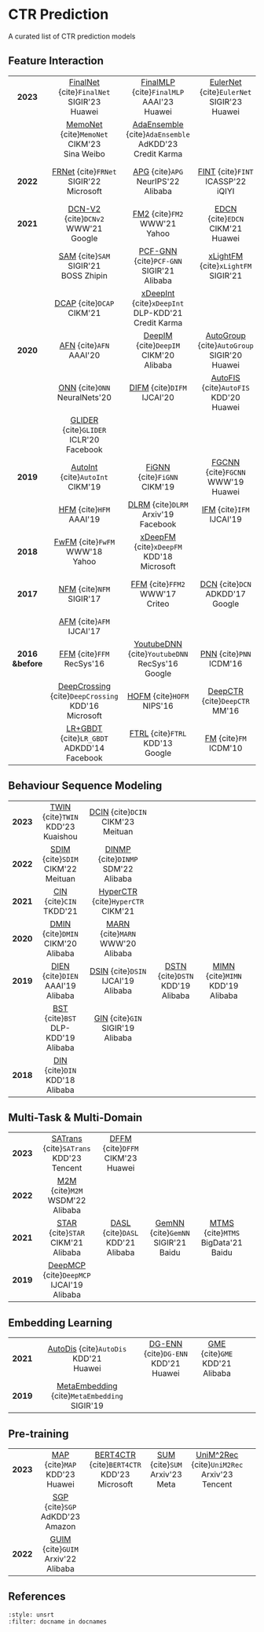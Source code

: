 # CTR Prediction

A curated list of CTR prediction models


## Feature Interaction

|   |   |   |    |    | 
| :---------:|:------:|:------:|:------:|:------:|
|  **2023**  |  [FinalNet](https://dl.acm.org/doi/10.1145/3539618.3591988) {cite}`FinalNet`<br>SIGIR'23<br>Huawei   | [FinalMLP](https://arxiv.org/abs/2304.00902) {cite}`FinalMLP`<br>AAAI'23<br>Huawei    | [EulerNet](https://arxiv.org/abs/2304.10711) {cite}`EulerNet`<br>SIGIR'23<br>Huawei |  [GDCN](https://arxiv.org/abs/2311.04635) {cite}`GDCN`<br>CIKM'23<br>Microsoft  |  
|  | [MemoNet](https://arxiv.org/abs/2211.01334) {cite}`MemoNet`<br>CIKM'23<br>Sina Weibo | [AdaEnsemble](https://arxiv.org/abs/2301.08353) {cite}`AdaEnsemble`<br>AdKDD'23<br>Credit Karma |
|  **2022**  |    [FRNet](https://arxiv.org/abs/2204.08758) {cite}`FRNet`<br>SIGIR'22<br>Microsoft |   [APG](https://arxiv.org/abs/2203.16218) {cite}`APG`<br>NeurIPS'22<br>Alibaba   | [FINT](https://arxiv.org/abs/2107.01999) {cite}`FINT`<br>ICASSP'22<br>iQIYI    | [DHEN](https://arxiv.org/abs/2203.11014) {cite}`DHEN`<br>DLP-KDD'22<br>Meta |
|  **2021**  |  [DCN-V2](https://arxiv.org/abs/2008.13535) {cite}`DCNv2`<br>WWW'21<br>Google  |  [FM2](https://arxiv.org/abs/2102.12994) {cite}`FM2`<br>WWW'21<br>Yahoo  |  [EDCN](https://dlp-kdd.github.io/assets/pdf/DLP-KDD_2021_paper_12.pdf) {cite}`EDCN`<br>CIKM'21<br>Huawei  | [DESTINE](https://arxiv.org/abs/2101.03654) {cite}`DESTINE`<br>CIKM'21<br>Alibaba | 
|   |  [SAM](https://arxiv.org/abs/2105.05563) {cite}`SAM`<br>SIGIR'21<br>BOSS Zhipin  |   [PCF-GNN](https://arxiv.org/abs/2105.07752) {cite}`PCF-GNN`<br>SIGIR'21<br>Alibaba | [xLightFM](https://dl.acm.org/doi/10.1145/3404835.3462941) {cite}`xLightFM`<br>SIGIR'21  |    [AOANet](https://dl.acm.org/doi/10.1145/3447548.3467133) {cite}`AOANet`<br>KDD'21<br>Didi Chuxing  | 
|      | [DCAP](https://arxiv.org/abs/2105.08649) {cite}`DCAP`<br> CIKM'21 |  [xDeepInt](https://arxiv.org/abs/2301.01089) {cite}`xDeepInt`<br>DLP-KDD'21<br>Credit Karma  |
|  **2020**   |  [AFN](https://ojs.aaai.org/index.php/AAAI/article/view/5768) {cite}`AFN`<br>AAAI'20 |   [DeepIM](https://dl.acm.org/doi/10.1145/3340531.3412077) {cite}`DeepIM`<br>CIKM'20<br>Alibaba  |  [AutoGroup](https://dl.acm.org/doi/abs/10.1145/3397271.3401082) {cite}`AutoGroup`<br>SIGIR'20<br>Huawei | [FWL](https://arxiv.org/abs/2012.00202) {cite}`FWL`<br>NeurIPS'20 | 
|   |  [ONN](https://arxiv.org/pdf/1904.12579) {cite}`ONN`<br>NeuralNets'20  |  [DIFM](https://www.ijcai.org/Proceedings/2020/0434.pdf) {cite}`DIFM`<br>IJCAI'20   | [AutoFIS](https://arxiv.org/abs/2003.11235) {cite}`AutoFIS`<br>KDD'20<br>Huawei | [AutoCTR](https://arxiv.org/abs/2007.06434) {cite}`AutoCTR`<br>KDD'20<br>Facebook | 
|      |[GLIDER](https://arxiv.org/abs/2006.10966) {cite}`GLIDER`<br>ICLR'20<br>Facebook  | 
|   **2019**  |   [AutoInt](https://arxiv.org/abs/1810.11921) {cite}`AutoInt`<br>CIKM'19  | [FiGNN](https://arxiv.org/abs/1910.05552) {cite}`FiGNN`<br>CIKM'19 |    [FGCNN](https://arxiv.org/abs/1904.04447) {cite}`FGCNN`<br>WWW'19<br>Huawei | [FiBiNET](https://arxiv.org/abs/1905.09433) {cite}`FiBiNET`<br>RecSys'19<br>Sina Weibo  |    
|           | [HFM](https://ojs.aaai.org//index.php/AAAI/article/view/4448) {cite}`HFM`<br>AAAI'19  |  [DLRM](https://arxiv.org/abs/1906.00091) {cite}`DLRM`<br>Arxiv'19<br>Facebook  | [IFM](https://www.ijcai.org/proceedings/2019/203) {cite}`IFM`<br>IJCAI'19 | 
|    **2018**     | [FwFM](https://dl.acm.org/doi/10.1145/3178876.3186040) {cite}`FwFM`<br>WWW'18<br>Yahoo |  [xDeepFM](https://arxiv.org/pdf/1803.05170.pdf) {cite}`xDeepFM`<br>KDD'18<br>Microsoft | 
|    **2017**     |   [NFM](https://arxiv.org/abs/1708.05027) {cite}`NFM`<br>SIGIR'17 | [FFM](https://arxiv.org/pdf/1701.04099.pdf) {cite}`FFM2`<br>WWW'17<br>Criteo |    [DCN](https://arxiv.org/abs/1708.05123) {cite}`DCN`<br>ADKDD'17<br>Google |  [DeepFM](https://arxiv.org/abs/1703.04247) {cite}`DeepFM`<br>IJCAI'17<br>Huawei  |  
|  | [AFM](https://www.ijcai.org/proceedings/2017/0435.pdf) {cite}`AFM`<br>IJCAI'17 |
|    **2016<br>&before**     | [FFM](https://www.csie.ntu.edu.tw/~cjlin/papers/ffm.pdf) {cite}`FFM`<br>RecSys'16 | [YoutubeDNN](https://research.google.com/pubs/archive/45530.pdf) {cite}`YoutubeDNN`<br>RecSys'16<br>Google | [PNN](https://arxiv.org/pdf/1611.00144.pdf) {cite}`PNN`<br>ICDM'16 | [Wide&Deep](https://arxiv.org/pdf/1606.07792.pdf) {cite}`WideDeep`<br>DLRS'16<br>Google | 
|        |    [DeepCrossing](https://www.kdd.org/kdd2016/papers/files/adf0975-shanA.pdf) {cite}`DeepCrossing`<br>KDD'16<br>Microsoft      |         [HOFM](https://arxiv.org/abs/1607.07195) {cite}`HOFM`<br>NIPS'16           | [DeepCTR](https://arxiv.org/abs/1609.06018) {cite}`DeepCTR`<br>MM'16 | [CCPM](https://arxiv.org/abs/1609.06018) {cite}`CCPM`<br> CIKM'15 | 
|  |  [LR+GBDT](https://arxiv.org/abs/1609.06018) {cite}`LR_GBDT`<br>ADKDD'14<br>Facebook |  [FTRL](https://research.google.com/pubs/archive/41159.pdf) {cite}`FTRL`<br>KDD'13<br>Google | [FM](https://www.csie.ntu.edu.tw/~b97053/paper/Rendle2010FM.pdf) {cite}`FM`<br>ICDM'10 |  [LR](https://www.microsoft.com/en-us/research/wp-content/uploads/2016/02/predictingclicks.pdf) {cite}`LR`<br>WWW'07<br>Microsoft |

## Behaviour Sequence Modeling

|   |   |   |    |    | |
| :---------:|:------:|:------:|:------:|:------:|:------:|
| **2023**   |   [TWIN](https://arxiv.org/abs/2302.02352) {cite}`TWIN`<br>KDD'23<br>Kuaishou  | [DCIN](https://arxiv.org/pdf/2308.06037.pdf) {cite}`DCIN`<br>CIKM'23<br>Meituan  |  |  |
| **2022**   | [SDIM](https://arxiv.org/abs/2205.10249) {cite}`SDIM`<br>CIKM'22<br>Meituan  |  [DINMP](https://arxiv.org/abs/2104.06312) {cite}`DINMP`<br>SDM'22<br>Alibaba | 
| **2021**   | [CIN](https://dl.acm.org/doi/fullHtml/10.1145/3428079) {cite}`CIN`<br>TKDD'21 |   [HyperCTR](https://arxiv.org/pdf/2109.02398) {cite}`HyperCTR`<br>CIKM'21  | 
| **2020**   |  [DMIN](https://www.researchgate.net/profile/Luwei-Yang-2/publication/345125472_Deep_Multi-Interest_Network_for_Click-through_Rate_Prediction/links/5f9e1d6b458515b7cfaeffce/Deep-Multi-Interest-Network-for-Click-through-Rate-Prediction.pdf) {cite}`DMIN`<br>CIKM'20<br>Alibaba |   [MARN](https://arxiv.org/abs/2003.07162) {cite}`MARN`<br>WWW'20<br>Alibaba | 
| **2019**  |    [DIEN](https://arxiv.org/abs/1809.03672) {cite}`DIEN`<br>AAAI'19<br>Alibaba | [DSIN](https://arxiv.org/abs/1905.06482) {cite}`DSIN`<br>IJCAI'19<br>Alibaba  |  [DSTN](https://arxiv.org/abs/1906.03776) {cite}`DSTN`<br>KDD'19<br>Alibaba | [MIMN](https://arxiv.org/abs/1905.09248) {cite}`MIMN`<br>KDD'19<br>Alibaba | 
|     | [BST](https://arxiv.org/abs/1905.06874) {cite}`BST`<br>DLP-KDD'19<br>Alibaba  |       [GIN](https://arxiv.org/abs/2103.16164) {cite}`GIN`<br>SIGIR'19<br>Alibaba | 
|  **2018** |  [DIN](https://www.kdd.org/kdd2018/accepted-papers/view/deep-interest-network-for-click-through-rate-prediction) {cite}`DIN`<br>KDD'18<br>Alibaba | 

## Multi-Task & Multi-Domain

|   |   |   |    |    | |
| :---------:|:------:|:------:|:------:|:------:|:------:|
| **2023**  | [SATrans](https://dl.acm.org/doi/10.1145/3580305.3599936) {cite}`SATrans`<br>KDD'23<br>Tencent | [DFFM](https://dl.acm.org/doi/10.1145/3583780.3615469) {cite}`DFFM`<br>CIKM'23<br>Huawei |
|  **2022**   | [M2M](https://arxiv.org/pdf/2201.06814) {cite}`M2M`<br>WSDM'22<br>Alibaba   |
|  **2021**   | [STAR](https://arxiv.org/abs/2101.11427) {cite}`STAR`<br>CIKM'21<br>Alibaba |     [DASL](https://arxiv.org/abs/2106.02768) {cite}`DASL`<br>KDD'21<br>Alibaba  |   [GemNN](https://github.com/tangxyw/RecSysPapers/blob/main/Industry/CreativeSelection/%5B2021%5D%5BBaidu%5D%5BGemNN%5D%20GemNN%20-%20Gating-Enhanced%20Multi-Task%20Neural%20Networks%20with%20Feature%20Interaction%20Learning%20for%20CTR%20Prediction.pdf) {cite}`GemNN`<br>SIGIR'21<br>Baidu | [MTMS](https://github.com/tangxyw/RecSysPapers/blob/main/Multi-Scenario/%5B2021%5D%5BBaidu%5D%20Multi-Task%20and%20Multi-Scene%20Unified%20Ranking%20Model%20for%20Online%20Advertising.pdf) {cite}`MTMS`<br>BigData'21<br>Baidu |
| **2019** |  [DeepMCP](https://arxiv.org/abs/1906.04365) {cite}`DeepMCP`<br>IJCAI'19<br>Alibaba |   



## Embedding Learning

|   |   |   |    |    | |
| :---------:|:------:|:------:|:------:|:------:|:------:|
|  **2021**  | [AutoDis](https://arxiv.org/abs/2012.08986) {cite}`AutoDis`<br>KDD'21<br>Huawei |     [DG-ENN](https://arxiv.org/abs/2106.00314) {cite}`DG-ENN`<br>KDD'21<br>Huawei  |    [GME](https://arxiv.org/abs/2105.08909) {cite}`GME`<br>KDD'21<br>Alibaba  | 
|  **2019**  |  [MetaEmbedding](https://arxiv.org/abs/1904.11547) {cite}`MetaEmbedding`<br>SIGIR'19   |

## Pre-training

|   |   |   |    |    | |
| :---------:|:------:|:------:|:------:|:------:|:------:|
| **2023**   | [MAP](https://arxiv.org/abs/2308.01737) {cite}`MAP`<br>KDD'23<br>Huawei |   [BERT4CTR](https://arxiv.org/abs/2308.11527) {cite}`BERT4CTR`<br>KDD'23<br>Microsoft |  [SUM](https://arxiv.org/abs/2311.09544) {cite}`SUM`<br>Arxiv'23<br>Meta | [UniM^2Rec](https://arxiv.org/abs/2311.01831) {cite}`UniM2Rec`<br>Arxiv'23<br>Tencent | 
|  | [SGP](https://assets.amazon.science/b7/42/03be071743d5a57cb1656e6caa34/scaling-generative-pre-training-for-user-ad-activity-sequences.pdf) {cite}`SGP`<br>AdKDD'23<br>Amazon | 
| **2022**   | [GUIM](https://arxiv.org/abs/2207.00750) {cite}`GUIM`<br>Arxiv'22<br>Alibaba |  


## References

```{bibliography}
:style: unsrt
:filter: docname in docnames
```
